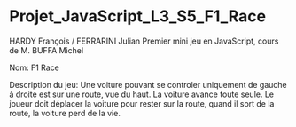 # Projet_JavaScript_L3_S5_F1_Race

HARDY François / FERRARINI Julian Premier mini jeu en JavaScript, cours de M. BUFFA Michel

Nom: F1 Race

Description du jeu: Une voiture pouvant se controler uniquement de gauche à droite est sur une route, vue du haut. La voiture avance toute seule. Le joueur doit déplacer la voiture pour rester sur la route, quand il sort de la route, la voiture perd de la vie.

